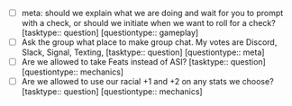 - [ ] meta: should we explain what we are doing and wait for you to prompt with a check, or should we initiate when we want to roll for a check? [tasktype:: question] [questiontype:: gameplay]
- [ ] Ask the group what place to make group chat. My votes are Discord, Slack, Signal, Texting, [tasktype:: question] [questiontype:: meta]
- [ ] Are we allowed to take Feats instead of ASI? [tasktype:: question] [questiontype:: mechanics]
- [ ] Are we allowed to use our racial +1 and +2 on any stats we choose? [tasktype:: question] [questiontype:: mechanics]